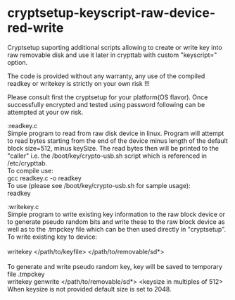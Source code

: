 # cryptsetup-keyscript-raw-device-red-write
Cryptsetup suporting additional scripts allowing to create or write key into raw removable disk and use it later in crypttab with custom "keyscript=" option.

The code is provided without any warranty, any use of the compiled readkey or writekey is strictly on your own risk !!!

Please consult first the cryptsetup for your platform(OS flavor). Once successfully encrypted and tested using password following can be attempted at your ow risk.

:readkey.c <br />
    Simple program to read from raw disk device in linux. Program will attempt to read bytes starting from the end of the device minus length of the default block size=512, minus keySize. The read bytes then will be printed to the "caller" i.e. the /boot/key/crypto-usb.sh script which is referenced in /etc/crypttab.<br />
    To compile use: <br />
      gcc readkey.c -o readkey <br />
    To use (please see /boot/key/crypto-usb.sh for sample usage):<br />
      readkey <keysize>
    
:writekey.c <br />
    Simple program to write existing key information to the raw block device or to generate pseudo random bits and write these to the raw block device as well as to the .tmpckey file which can be then used directly in "cryptsetup". <br />
    To write existing key to device: <br />                                            
      writekey </path/to/keyfile> </path/to/removable/sd*>   <br />                 
    To generate and write pseudo random key, key will be saved to temporary file .tmpckey  <br />
      writekey genwrite </path/to/removable/sd*> <keysize in multiples of 512>  <br />
    When keysize is not provided default size is set to 2048. <br />            
    

